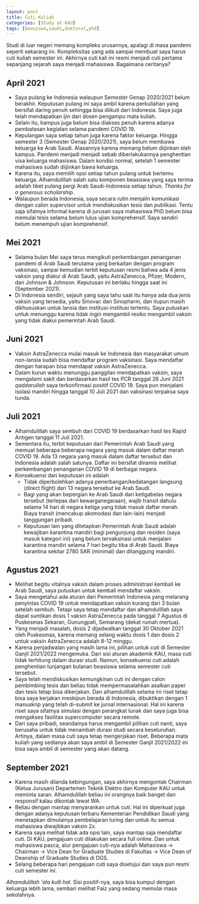 ```yaml
---
layout: post
title: Cuti Kuliah
categories: [Study at KAU]
tags: [beasiswa,saudi,doktoral,phd]
---
```


Studi di luar negeri memang kompleks urusannya, apalagi di masa pandemi seperti sekarang ini. Kompleksitas yang ada sampai membuat saya harus cuti kuliah semester ini. Akhirnya cuti kali ini resmi menjadi cuti pertama sepanjang sejarah saya menjadi mahasiswa. Bagaimana ceritanya?

## April 2021

- Saya pulang ke Indonesia walaupun Semester Genap 2020/2021 belum berakhir. Keputusan pulang ini saya ambil karena perkuliahan yang bersifat daring penuh sehingga bisa diikuti dari Indonesia. Saya juga telah mendapatkan ijin dari dosen pengampu mata kuliah.
- Selain itu, kampus juga belum bisa diakses penuh karena adanya pembatasan kegiatan selama pandemi COVID 19.
- Kepulangan saya setiap tahun juga karena faktor keluarga. Hingga semester 3 (Semester Genap 2020/2021), saya belum membawa keluarga ke Arab Saudi. Alasannya karena memang belum diijinkan oleh kampus. Pandemi menjadi menjadi sebab diberlakukannya penghentian visa keluarga mahasiswa. Dalam kondisi normal, setelah 1 semester mahasiswa sudah diijinkan bawa keluarga. 
- Karena itu, saya memilih opsi setiap tahun pulang untuk bertemu keluarga. Alhamdulillah salah satu komponen beasiswa yang saya terima adalah tiket pulang pergi Arab Saudi-Indonesia setiap tahun. *Thanks for a generous scholarship*.
- Walaupun berada Indonesia, saya secara rutin menjalin komunikasi dengan calon supervisor untuk mendiskusikan tesis dan publikasi. Tentu saja sifatnya informal karena di jurusan saya mahasiswa PhD belum bisa memulai tesis selama belum lulus ujian komprehensif. Saya sendiri belum menempuh ujian komprehensif.

## Mei 2021

- Selama bulan Mei saya terus mengikuti perkembangan penanganan pandemi di Arab Saudi terutama yang berkaitan dengan program vaksinasi, sampai kemudian terbit keputusan resmi bahwa ada 4 jenis vaksin yang diakui di Arab Saudi, yaitu AstraZenecca, Pfizer, Modern, dan Johnson & Johnson. Keputusan ini berlaku hingga saat ini (September 2021).
- Di Indonesia sendiri, sejauh yang saya tahu saat itu hanya ada dua jenis vaksin yang tersedia, yaitu Sinovac dan Sinopharm, dan itupun masih dikhususkan untuk lansia dan institusi-institusi tertentu. Saya putuskan untuk menunggu karena tidak ingin mengambil resiko mengambil vaksin yang tidak diakui pemerintah Arab Saudi.

## Juni 2021

- Vaksin AstraZenecca mulai masuk ke Indonesia dan masyarakat umum non-lansia sudah bisa mendaftar program vaksinasi. Saya mendaftar dengan harapan bisa mendapat vaksin AstraZenecca.
- Dalam kurun waktu menunggu panggilan mendapatkan vaksin, saya mengalami sakit dan berdasarkan hasil tes PCR tanggal 26 Juni 2021 *qaddarullah* saya terkonfirmasi positif COVID 19. Saya pun menjalani isolasi mandiri hingga tanggal 10 Juli 2021 dan vaksinasi terpaksa saya tunda.

## Juli 2021

- Alhamdulillah saya sembuh dari COVID 19 berdasarkan hasil tes Rapid Antigen tanggal 11 Juli 2021.
- Sementara itu, terbit keputusan dari Pemerintah Arab Saudi yang memuat beberapa beberapa negara yang masuk dalam daftar merah COVID 19. Ada 13 negara yang masuk dalam daftar tersebut dan Indonesia adalah salah satunya. Daftar ini bersifat dinamis melihat perkembangan penanganan COVID 19 di berbagai negara.
- Konsekuensi dari keputusan ini adalah 
    - Tidak diperbolehkan adanya penerbangan/kedatangan langsung (direct flight) dari 13 negara tersebut ke Arab Saudi.
    - Bagi yang akan bepergian ke Arab Saudi dari ketigabelas negara tersebut (terlepas dari kewarganegaraan), wajib transit dahulu selama 14 hari di negara ketiga yang tidak masuk daftar merah. Biaya transit (mencakup akomodasi dan lain-lain) menjadi tanggungan pribadi.
    - Keputusan lain yang ditetapkan Pemerintah Arab Saudi adalah kewajiban karantina mandiri bagi pengunjung dan residen (saya masuk kategori ini) yang belum tervaksinasi untuk menjalani karantina mandiri selama 7 hari begitu tiba di Arab Saudi. Biaya karantina sekitar 2780 SAR (minimal) dan ditanggung mandiri.

## Agustus 2021

- Melihat begitu vitalnya vaksin dalam proses administrasi kembali ke Arab Saudi, saya putuskan untuk kembali mendaftar vaksin.
- Saya mengetahui ada aturan dari Pemerintah Indonesia yang melarang penyintas COVID 19 untuk mendapatkan vaksin kurang dari 3 bulan setelah sembuh. Tetapi saya tetap mendaftar dan alhamdulillah saya dapat suntikan dosis 1 vaksin AstraZenecca pada tanggal 7 Agustus di Puskesmas Sekaran, Gunungpati, Semarang (dekat rumah mertua).
- Yang menjadi masalah, dosis 2 dijadwalkan tanggal 30 Oktober 2021 oleh Puskesmas, karena memang selang waktu dosis 1 dan dosis 2 untuk vaksin AstraZenecca adalah 8-12 minggu.
- Karena penjadwalan yang masih lama ini, pilihan untuk cuti di Semester Ganjil 2021/2022 mengemuka. Dari sisi aturan akademik KAU, masa cuti tidak terhitung dalam durasi studi. Namun, konsekuensi cuti adalah penghentian tunjangan bulanan beasiswa selama semester cuti tersebut.
- Saya telah mendiskusikan kemungkinan cuti ini dengan calon pembimbing tesis dan beliau tidak mempermasalahkan asalkan paper dan tesis tetap bisa dikerjakan. Dan alhamdulillah selama ini riset tetap bisa saya kerjakan meskipun berada di Indonesia, dibuktikan dengan 1 manuskrip yang telah di-submit ke jurnal internasional. Hal ini karena riset saya sifatnya simulasi dengan perangkat lunak dan saya juga bisa mengakses fasilitas supercomputer secara remote.
- Dari saya pribadi, seandainya harus mengambil pilihan cuti nanti, saya berusaha untuk tidak menambah durasi studi secara keseluruhan. Artinya, dalam masa cuti saya tetap mengerjakan riset. Beberapa mata kuliah yang sedianya akan saya ambil di Semester Ganjil 2021/2022 ini bisa saya ambil di semester yang akan datang.

## September 2021

- Karena masih dilanda kebingungan, saya akhirnya mengontak Chairman (Ketua Jurusan) Departemen Teknik Elektro dan Komputer KAU untuk meminta saran. Alhamdulillah beliau ini orangnya baik banget dan responsif kalau dikontak lewat WA.
- Beliau dengan mantap menyarankan untuk cuti. Hal ini diperkuat juga dengan adanya keputusan terbaru Kementerian Pendidikan Saudi yang menetapkan dimulainya pembelajaran luring dan untuk itu semua mahasiswa diwajibkan vaksin 2x.
- Karena saya melihat tidak ada opsi lain, saya mantap saja mendaftar cuti. Di KAU, pengajuan cuti dilakukan secara full online. Dan untuk mahasiswa pasca, alur pengajuan cuti-nya adalah Mahasiswa &#8594; Chairman &#8594; Vice Dean for Graduate Studies di Fakultas &#8594; Vice Dean of Deanship of Graduate Studies di DGS.
- Selang beberapa hari pengajuan cuti saya disetujui dan saya pun resmi cuti semester ini.

*Alhamdulillah 'ala kulli hal*. Sisi positif-nya, saya bisa kumpul dengan keluarga lebih lama, sembari melihat Faiz yang sedang memulai masa sekolahnya.
